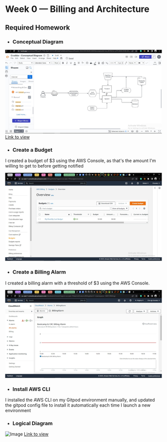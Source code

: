 # Week 0 — Billing and Architecture

## Required Homework
- ### Conceptual Diagram  

![Image](images/ConceptualDiagram.jpg)
[Link to view](https://lucid.app/lucidchart/ff4caa75-7703-4e31-8518-087c0a41e0d8/edit?viewport_loc=-706%2C-194%2C2220%2C1114%2C0_0&invitationId=inv_057fd1c2-c27f-4430-8100-f251736d69c5)

- ### Create a Budget
I created a budget of $3 using the AWS Console, as that's the amount I'm willing to get to before getting notified

![Image](images/Budgets.jpg)

- ### Create a Billing Alarm
I created a billing alarm with a threshold of $3 using the AWS Console.

![Image](images/billingalarm.jpg)

- ### Install AWS CLI
I installed the AWS CLI on my Gitpod environment manually, and updated the gitpod config file to install it automatically each time I launch a new environment

- ### Logical Diagram

![Image]()
[Link to view](https://lucid.app/lucidchart/8f290f23-099f-4c6d-8a82-d44e0b928ad0/edit?viewport_loc=-128%2C108%2C2220%2C1114%2C0_0&invitationId=inv_1505932e-e749-471c-98a1-51785e646532)

